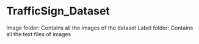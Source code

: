 # TrafficSign_Dataset

Image folder: Contains all the images of the dataset
Label folder: Contains all the text files of images
